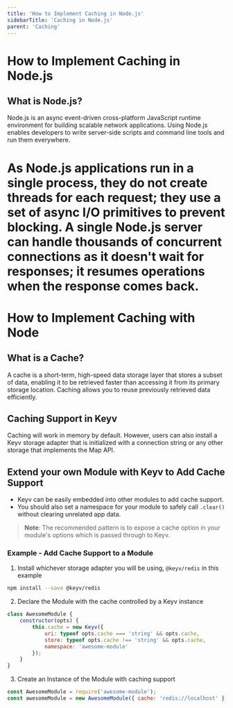 ```yaml
---
title: 'How to Implement Caching in Node.js'
sidebarTitle: 'Caching in Node.js'
parent: 'Caching'
---
```


# How to Implement Caching in Node.js

## What is Node.js?

Node.js is an async event-driven cross-platform JavaScript runtime environment for building scalable network applications. Using Node.js enables developers to write server-side scripts and command line tools and run them everywhere.

As Node.js applications run in a single process, they do not create threads for each request; they use a set of async I/O primitives to prevent blocking. A single Node.js server can handle thousands of concurrent connections as it doesn't wait for responses; it resumes operations when the response comes back.
=======
# How to Implement Caching with Node

## What is a Cache?
A cache is a short-term, high-speed data storage layer that stores a subset of data, enabling it to be retrieved faster than accessing it from its primary storage location. Caching allows you to reuse previously retrieved data efficiently.

## Caching Support in Keyv
Caching will work in memory by default. However, users can also install a Keyv storage adapter that is initialized with a connection string or any other storage that implements the Map API.

## Extend your own Module with Keyv to Add Cache Support
- Keyv can be easily embedded into other modules to add cache support.
- You should also set a namespace for your module to safely call `.clear()` without clearing unrelated app data.

>**Note**:
> The recommended pattern is to expose a cache option in your module's options which is passed through to Keyv.

### Example - Add Cache Support to a Module

1. Install whichever storage adapter you will be using, `@keyv/redis` in this example
```sh
npm install --save @keyv/redis
```
2. Declare the Module with the cache controlled by a Keyv instance
```js
class AwesomeModule {
	constructor(opts) {
		this.cache = new Keyv({
			uri: typeof opts.cache === 'string' && opts.cache,
			store: typeof opts.cache !== 'string' && opts.cache,
			namespace: 'awesome-module'
		});
	}
}
```

3. Create an Instance of the Module with caching support
```js
const AwesomeModule = require('awesome-module');
const awesomeModule = new AwesomeModule({ cache: 'redis://localhost' });
```
